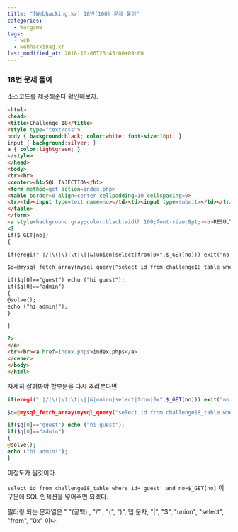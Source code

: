 ```yaml
---
title: "[Webhacking.kr] 18번(100) 문제 풀이"
categories: 
  - Wargame
tags: 
  - web
  - webhackinag.kr
last_modified_at: 2018-10-06T23:45:00+09:00
---
```


### 18번 문제 풀이

소스코드를 제공해준다 확인해보자.

```html
<html> 
<head> 
<title>Challenge 18</title> 
<style type="text/css"> 
body { background:black; color:white; font-size:10pt; } 
input { background:silver; } 
a { color:lightgreen; } 
</style> 
</head> 
<body> 
<br><br> 
<center><h1>SQL INJECTION</h1> 
<form method=get action=index.php> 
<table border=0 align=center cellpadding=10 cellspacing=0> 
<tr><td><input type=text name=no></td><td><input type=submit></td></tr> 
</table> 
</form> 
<a style=background:gray;color:black;width:100;font-size:9pt;><b>RESULT</b><br> 
<? 
if($_GET[no]) 
{ 

if(eregi(" |/|\(|\)|\t|\||&|union|select|from|0x",$_GET[no])) exit("no hack"); 

$q=@mysql_fetch_array(mysql_query("select id from challenge18_table where id='guest' and no=$_GET[no]")); 

if($q[0]=="guest") echo ("hi guest"); 
if($q[0]=="admin") 
{ 
@solve(); 
echo ("hi admin!"); 
} 

} 

?> 
</a> 
<br><br><a href=index.phps>index.phps</a> 
</cener> 
</body> 
</html> 
```


자세히 살펴봐야 할부분을 다시 추려본다면


```php
if(eregi(" |/|\(|\)|\t|\||&|union|select|from|0x",$_GET[no])) exit("no hack"); 

$q=@mysql_fetch_array(mysql_query("select id from challenge18_table where id='guest' and no=$_GET[no]")); 

if($q[0]=="guest") echo ("hi guest"); 
if($q[0]=="admin") 
{ 
@solve(); 
echo ("hi admin!"); 
} 
```

이정도가 될것이다.

`select id from challenge18_table where id='guest' and no=$_GET[no]` 이 구문에 SQL 인젝션을 넣어주면 되겠다.

필터링 되는 문자열은 " "(공백) , "/" , "(", ")", 탭 문자, "|", "$", "union", "select", "from", "0x" 이다. 